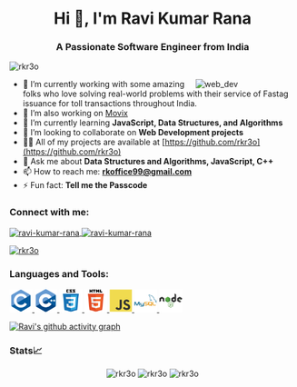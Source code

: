 <h1 align="center">Hi 👋, I'm Ravi Kumar Rana</h1>
<h3 align="center">A Passionate Software Engineer from India</h3>

<p align="left">
  <img src="https://komarev.com/ghpvc/?username=rkr3o&label=Profile%20views&color=0e75b6&style=flat" alt="rkr3o" />
</p>
<img align="right" alt="web_dev" width="35%" src="https://www.aagnia.com/wp-content/uploads/2021/12/39998-web-development.gif">

- 🔭 I’m currently working with some amazing folks who love solving real-world problems with their service of Fastag issuance for toll transactions throughout India.
- 🔭 I’m also working on [Movix](https://github.com/rkr3o/Movix)
- 🌱 I’m currently learning **JavaScript, Data Structures, and Algorithms**
- 👯 I’m looking to collaborate on **Web Development projects**
- 👨‍💻 All of my projects are available at [https://github.com/rkr3o](https://github.com/rkr3o)
- 💬 Ask me about **Data Structures and Algorithms, JavaScript, C++**
- 📫 How to reach me: **rkoffice99@gmail.com**
- ⚡ Fun fact: **Tell me the Passcode**

<h3 align="left">Connect with me:</h3>
<p>
  <a href="https://www.instagram.com/_.rvi_/" target="_blank">
    <img align="center" src="https://raw.githubusercontent.com/rahuldkjain/github-profile-readme-generator/master/src/images/icons/Social/instagram.svg" alt="ravi-kumar-rana" height="30" width="40" />
  </a>
  <a href="https://www.linkedin.com/in/ravi-kumar-rana-710934159/" target="_blank">
    <img align="center" src="https://raw.githubusercontent.com/rahuldkjain/github-profile-readme-generator/master/src/images/icons/Social/linked-in-alt.svg" alt="ravi-kumar-rana" height="30" width="40" />
  </a>
</p>

<p align="left">
  <a href="https://github.com/ryo-ma/github-profile-trophy">
    <img src="https://github-profile-trophy.vercel.app/?username=rkr3o&theme=onedark" alt="rkr3o" />
  </a>
</p>

<h3 align="left">Languages and Tools:</h3>
<p align="left">
  <a href="https://www.cprogramming.com/" target="_blank" rel="noreferrer">
    <img src="https://raw.githubusercontent.com/devicons/devicon/master/icons/c/c-original.svg" alt="c" width="40" height="40" />
  </a>
  <a href="https://www.w3schools.com/cpp/" target="_blank" rel="noreferrer">
    <img src="https://raw.githubusercontent.com/devicons/devicon/master/icons/cplusplus/cplusplus-original.svg" alt="cplusplus" width="40" height="40" />
  </a>
  <a href="https://www.w3schools.com/css/" target="_blank" rel="noreferrer">
    <img src="https://raw.githubusercontent.com/devicons/devicon/master/icons/css3/css3-original-wordmark.svg" alt="css3" width="40" height="40" />
  </a>
  <a href="https://www.w3.org/html/" target="_blank" rel="noreferrer">
    <img src="https://raw.githubusercontent.com/devicons/devicon/master/icons/html5/html5-original-wordmark.svg" alt="html5" width="40" height="40" />
  </a>
  <a href="https://developer.mozilla.org/en-US/docs/Web/JavaScript" target="_blank" rel="noreferrer">
    <img src="https://raw.githubusercontent.com/devicons/devicon/master/icons/javascript/javascript-original.svg" alt="javascript" width="40" height="40" />
  </a>
  <a href="https://www.mysql.com/" target="_blank" rel="noreferrer">
    <img src="https://raw.githubusercontent.com/devicons/devicon/master/icons/mysql/mysql-original-wordmark.svg" alt="mysql" width="40" height="40" />
  </a>
  <a href="https://nodejs.org" target="_blank" rel="noreferrer">
    <img src="https://raw.githubusercontent.com/devicons/devicon/master/icons/nodejs/nodejs-original-wordmark.svg" alt="nodejs" width="40" height="40" />
  </a>
</p>

[![Ravi's github activity graph](https://github-readme-activity-graph.vercel.app/graph?username=rkr3o&bg_color=ffcfe9&color=9e4c98&line=9e4c98&point=403d3d&area=true&hide_border=true)](https://github.com/ashutosh00710/github-readme-activity-graph)

<h3 align="left">Stats📈</h3>
<p align="center">
  <img width="40%" src="https://github-readme-stats.vercel.app/api/top-langs?username=rkr3o&show_icons=true&theme=dracula&title_color=ff8000&text_color=ffffff&bg_color=6a6a6a&locale=en&layout=compact&hide_border=true" alt="rkr3o" />
  <img width="48%" src="https://github-readme-stats.vercel.app/api?username=rkr3o&show_icons=true&theme=dracula&title_color=ff8000&text_color=ffffff&bg_color=6a6a6a&locale=en&hide_border=true" alt="rkr3o" />
  <img width="48%" src="https://github-readme-streak-stats.herokuapp.com/?user=rkr3o&theme=highcontrast&hide_border=true" alt="rkr3o" />
</p>
